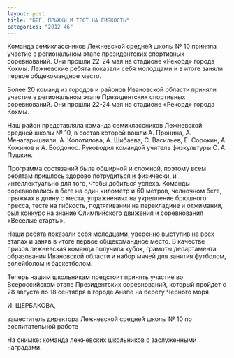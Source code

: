 ```yaml
---
layout: post
title: "БЕГ, ПРЫЖКИ И ТЕСТ НА ГИБКОСТЬ"
categories: "2012 46"
---
```


Команда семиклассников Лежневской средней школы № 10 приняла участие в региональном этапе президентских спортивных соревнований. Они прошли 22-24 мая на стадионе «Рекорд» города Кохмы. Лежневские ребята показали себя молодцами и в итоге заняли первое общекомандное место.

Более  20 команд из городов и районов Ивановской области приняли участие в  региональном этапе Президентских спортивных соревнований. Они прошли 22-24 мая  на стадионе «Рекорд» города Кохмы.

Наш  район представляла команда семиклассников Лежневской средней школы № 10, в  состав которой вошли А. Пронина, А. Менагаришвили, А. Колотилова, А. Шибаева, С.  Васильев, Е. Сорокин, А. Кожинов и А. Бордонос. Руководил командой учитель  физкультуры С. А. Пушкин.

Программа  состязаний была обширной и сложной, поэтому всем ребятам пришлось здорово  потрудиться и физически, и интеллектуально для того, чтобы добиться успеха.  Команды соревновались в беге на один километр и 60 метров, челночном беге,  прыжках в длину с места, упражнениях на укрепление брюшного пресса, тесте на  гибкость, подтягивании на перекладине и отжимании, был конкурс на знание  Олимпийского движения и соревнования «Веселые старты».

Наши  ребята показали себя молодцами, уверенно выступив на всех этапах и заняв в  итоге первое общекомандное место. В качестве призов лежневская команда получила  кубок, грамоты департамента образования Ивановской области и набор мячей для  занятия футболом, волейболом и баскетболом.

Теперь  нашим школьникам предстоит принять участие во Всероссийском этапе Президентских  соревнований, который пройдет с 28 августа по 18 сентября в городе Анапе на  берегу Черного моря.

И.  ЩЕРБАКОВА,

заместитель  директора Лежневской средней школы № 10 по воспитательной работе

На снимке: команда лежневских школьников с  заслуженными наградами.


